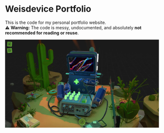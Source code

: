 # Weisdevice Portfolio


This is the code for my personal portfolio website.  
⚠️ **Warning:** The code is messy, undocumented, and absolutely **not recommended for reading or reuse**.  

![Screenshot](screenshot.webp)
